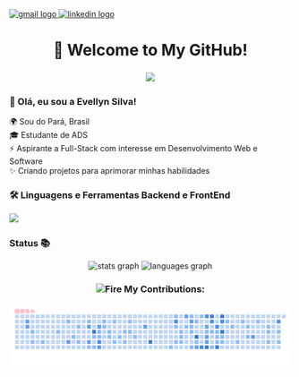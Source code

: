 
  <!-- SEUS BADGES DE CONTATO  -->
  <a href="evesilva.contato@gmail.com" target="_blank">
    <img src="https://img.shields.io/static/v1?message=Gmail&logo=gmail&label=&color=D14836&logoColor=white&labelColor=&style=flat" height="25" alt="gmail logo"  />
  </a>
  <a href="https://www.linkedin.com/in/maeve-silva/" target="_blank">
    <img src="https://img.shields.io/static/v1?message=LinkedIn&logo=linkedin&label=&color=0077B5&logoColor=white&labelColor=&style=flat" height="25" alt="linkedin logo"  />
  </a>

  ###

  <h1 align="center">🌟 Welcome to My GitHub!</h1>

  ###

  <!-- TYPING EFFECT  -->
  <div align="center">
    <a href="https://git.io/typing-svg">
      <img src="https://readme-typing-svg.demolab.com?font=Fira+Code&pause=1000&color=BC47F7&background=FF56FF00&center=true&width=435&lines=Aspiring+Full-Stack+Developer+%F0%9F%9A%80" />
    </a>
  </div>

  ###

  <!-- SEU TEXTO SOBRE  -->
  <h3 align="left">💜 Olá, eu sou a Evellyn Silva!</h3>
  <p align="left">🌍 Sou do Pará, Brasil<br>🎓 Estudante de ADS<br>⚡ Aspirante a Full-Stack com interesse em Desenvolvimento Web e Software<br>✨ Criando projetos para aprimorar minhas habilidades</p>

  ###

  <!-- SKILLS  -->
  <h3 align="left">🛠 Linguagens e Ferramentas Backend e FrontEnd</h3>
  <p>
    <img src="https://skillicons.dev/icons?i=js,react,tailwind,ts,vite,webpack,java,py,nodejs,git,figma,css,html" />
  </p>

  ###

  <!-- GITHUB STATS  -->
  <h3 align="left"> Status 📚 </h3>
  <div align="center">
    <img src="https://github-readme-stats.vercel.app/api?username=EveeSilvaa&hide_title=false&hide_rank=false&show_icons=true&include_all_commits=true&count_private=true&disable_animations=false&theme=dracula&locale=en&hide_border=false" height="215" alt="stats graph"  />
    <img src="https://github-readme-stats.vercel.app/api/top-langs?username=EveeSilvaa&locale=en&hide_title=true&layout=compact&card_width=320&langs_count=7&theme=dracula&hide_border=false" height="215" alt="languages graph"  />
  </div>

  ###

  <!-- SNAKE GAME  -->
  <h3 align="center"> <img src="https://raw.githubusercontent.com/Tarikul-Islam-Anik/Animated-Fluent-Emojis/master/Emojis/Travel%20and%20places/Fire.png" alt="Fire" width="25" height="25" /> My Contributions: </h3>
  <img alt="snake eating my contributions" src="https://raw.githubusercontent.com/EveeSilvaa/EveeSilvaa/output/github-contribution-grid-snake.gif" />

</div>










